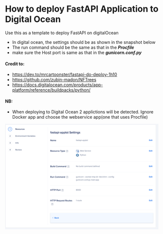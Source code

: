 
# How to deploy FastAPI Application to Digital Ocean
Use this as a template to deploy FastAPI on digitalOcean
* In digital ocean, the settings should be as shown in the snapshot below
*  The run command should be the same as that in the ***Procfile*** 
* make sure the Host port is same as that in the ***gunicorn.conf.py***
#### Credit to:          
* https://dev.to/mrcartoonster/fastapi-do-deploy-1h10 
* https://github.com/zubin-madon/NFTrees
* https://docs.digitalocean.com/products/app-platform/reference/buildpacks/python/
#### NB:

* When deploying to Digital Ocean 2 applictions will be detected. Ignore Docker app and choose the webservice app(one that uses Procfile)


![plot](./FastAPIdigitalOceanDeploy.png)
